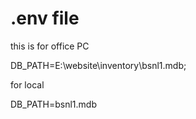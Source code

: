 # .env file

this is for office PC

DB_PATH=E:\\website\\inventory\\bsnl1.mdb; 

for local

DB_PATH=bsnl1.mdb